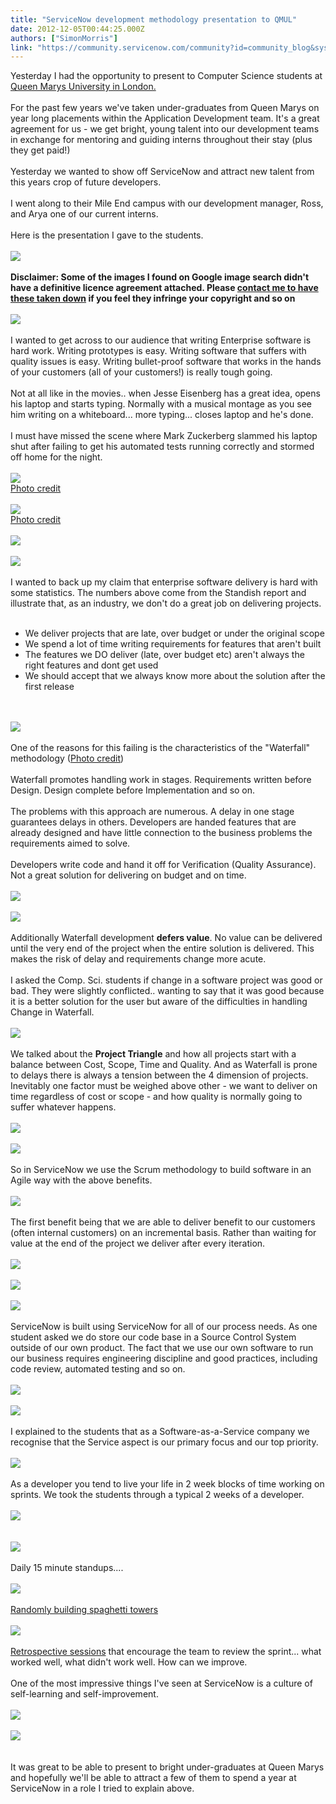 ```yaml
---
title: "ServiceNow development methodology presentation to QMUL"
date: 2012-12-05T00:44:25.000Z
authors: ["SimonMorris"]
link: "https://community.servicenow.com/community?id=community_blog&sys_id=c51daea5dbd0dbc01dcaf3231f9619d8"
---
```

<p>Yesterday I had the opportunity to present to Computer Science students at <a title="w.qmul.ac.uk/undergraduate/coursefinder/courses/80043.html" href="http://www.qmul.ac.uk/undergraduate/coursefinder/courses/80043.html">Queen Marys University in London.</a><br /><br />For the past few years we've taken under-graduates from Queen Marys on year long placements within the Application Development team. It's a great agreement for us - we get bright, young talent into our development teams in exchange for mentoring and guiding interns throughout their stay (plus they get paid!)<br /><br />Yesterday we wanted to show off ServiceNow and attract new talent from this years crop of future developers.<br /><br />I went along to their Mile End campus with our development manager, Ross, and Arya one of our current interns.<br /><br />Here is the presentation I gave to the students.<br /><br /><img src="http://20121204-development-blog.s3.amazonaws.com/Slide01.png" /><br /><br /><b>Disclaimer: Some of the images I found on Google image search didn't have a definitive licence agreement attached. Please <a title="mon.morris@servicenow.com" href="mailto:simon.morris@servicenow.com">contact me to have these taken down</a> if you feel they infringe your copyright and so on</b><br /><br /><img src="http://20121204-development-blog.s3.amazonaws.com/Slide02.png" /><br /><br />I wanted to get across to our audience that writing Enterprise software is hard work. Writing prototypes is easy. Writing software that suffers with quality issues is easy. Writing bullet-proof software that works in the hands of your customers (all of your customers!) is really tough going.<br /><br />Not at all like in the movies.. when Jesse Eisenberg has a great idea, opens his laptop and starts typing. Normally with a musical montage as you see him writing on a whiteboard... more typing... closes laptop and he's done.<br /><br />I must have missed the scene where Mark Zuckerberg slammed his laptop shut after failing to get his automated tests running correctly and stormed off home for the night.<br /><br /><img src="http://20121204-development-blog.s3.amazonaws.com/Slide03.png" /><br /><a title="og.gist.com/" href="http://blog.gist.com/">Photo credit</a><br /><br /><img src="http://20121204-development-blog.s3.amazonaws.com/Slide04.png" /><br /><a title="w.homeorganizeit.com/homeofficepaperwork.html" href="http://www.homeorganizeit.com/homeofficepaperwork.html">Photo credit</a><br /><br /><img src="http://20121204-development-blog.s3.amazonaws.com/Slide05.png" /><br /><br /><img src="http://20121204-development-blog.s3.amazonaws.com/Slide06.png" /><br /><br />I wanted to back up my claim that enterprise software delivery is hard with some statistics. The numbers above come from the Standish report and illustrate that, as an industry, we don't do a great job on delivering projects.<br /><br /><ul><li>We deliver projects that are late, over budget or under the original scope</li><li>We spend a lot of time writing requirements for features that aren't built</li><li>The features we DO deliver (late, over budget etc) aren't always the right features and dont get used</li><li>We should accept that we always know more about the solution after the first release</li></ul><br /><br /><img src="http://20121204-development-blog.s3.amazonaws.com/Slide07.png" /><br /><br />One of the reasons for this failing is the characteristics of the "Waterfall" methodology (<a title=".wikipedia.org/wiki/Waterfall_model" href="http://en.wikipedia.org/wiki/Waterfall_model">Photo credit</a>)<br /><br />Waterfall promotes handling work in stages. Requirements written before Design. Design complete before Implementation and so on.<br /><br />The problems with this approach are numerous. A delay in one stage guarantees delays in others. Developers are handed features that are already designed and have little connection to the business problems the requirements aimed to solve.<br /><br />Developers write code and hand it off for Verification (Quality Assurance). Not a great solution for delivering on budget and on time.<br /><br /><img src="http://20121204-development-blog.s3.amazonaws.com/Slide08.png" /><br /><br /><img src="http://20121204-development-blog.s3.amazonaws.com/Slide09.png" /><br /><br />Additionally Waterfall development <b>defers value</b>. No value can be delivered until the very end of the project when the entire solution is delivered. This makes the risk of delay and requirements change more acute.<br /><br />I asked the Comp. Sci. students if change in a software project was good or bad. They were slightly conflicted.. wanting to say that it was good because it is a better solution for the user but aware of the difficulties in handling Change in Waterfall.<br /><br /><img src="http://20121204-development-blog.s3.amazonaws.com/Slide10.png" /><br /><br />We talked about the <b>Project Triangle</b> and how all projects start with a balance between Cost, Scope, Time and Quality. And as Waterfall is prone to delays there is always a tension between the 4 dimension of projects. Inevitably one factor must be weighed above other - we want to deliver on time regardless of cost or scope - and how quality is normally going to suffer whatever happens.<br /><br /><img src="http://20121204-development-blog.s3.amazonaws.com/Slide11.png" /><br /><br /><img src="http://20121204-development-blog.s3.amazonaws.com/Slide12.png" /><br /><br />So in ServiceNow we use the Scrum methodology to build software in an Agile way with the above benefits.<br /><br /><img src="http://20121204-development-blog.s3.amazonaws.com/Slide13.png" /><br /><br />The first benefit being that we are able to deliver benefit to our customers (often internal customers) on an incremental basis. Rather than waiting for value at the end of the project we deliver after every iteration.<br /><br /><img src="http://20121204-development-blog.s3.amazonaws.com/Slide14.png" /><br /><br /><img src="http://20121204-development-blog.s3.amazonaws.com/Slide15.png" /><br /><br /><img src="http://20121204-development-blog.s3.amazonaws.com/Slide17.png" /><br /><br />ServiceNow is built using ServiceNow for all of our process needs. As one student asked we do store our code base in a Source Control System outside of our own product. The fact that we use our own software to run our business requires engineering discipline and good practices, including code review, automated testing and so on.<br /><br /><img src="http://20121204-development-blog.s3.amazonaws.com/Slide18.png" /><br /><br /><img src="http://20121204-development-blog.s3.amazonaws.com/Slide19.png" /><br /><br />I explained to the students that as a Software-as-a-Service company we recognise that the Service aspect is our primary focus and our top priority.<br /><br /><img src="http://20121204-development-blog.s3.amazonaws.com/Slide20.png" /><br /><br />As a developer you tend to live your life in 2 week blocks of time working on sprints. We took the students through a typical 2 weeks of a developer.<br /><br /><img src="http://20121204-development-blog.s3.amazonaws.com/Slide21.png" /><br /><br /><br /><img src="http://20121204-development-blog.s3.amazonaws.com/Slide22.png" /><br /><br />Daily 15 minute standups....<br /><br /><img src="http://20121204-development-blog.s3.amazonaws.com/Slide23.png" /><br /><br /><a title="rumprouk.tumblr.com/post/34163144354/the-agile-spaghetti-retrospective" href="http://scrumprouk.tumblr.com/post/34163144354/the-agile-spaghetti-retrospective">Randomly building spaghetti towers</a><br /><br /><img src="http://20121204-development-blog.s3.amazonaws.com/Slide24.png" /><br /><br /><a title="rumprouk.tumblr.com/tagged/retrospective" href="http://scrumprouk.tumblr.com/tagged/retrospective">Retrospective sessions</a> that encourage the team to review the sprint... what worked well, what didn't work well. How can we improve.<br /><br />One of the most impressive things I've seen at ServiceNow is a culture of self-learning and self-improvement.<br /><br /><img src="http://20121204-development-blog.s3.amazonaws.com/Slide25.png" /><br /><br /><img src="http://20121204-development-blog.s3.amazonaws.com/Slide26.png" /><br /><br /><br />It was great to be able to present to bright under-graduates at Queen Marys and hopefully we'll be able to attract a few of them to spend a year at ServiceNow in a role I tried to explain above.</p>